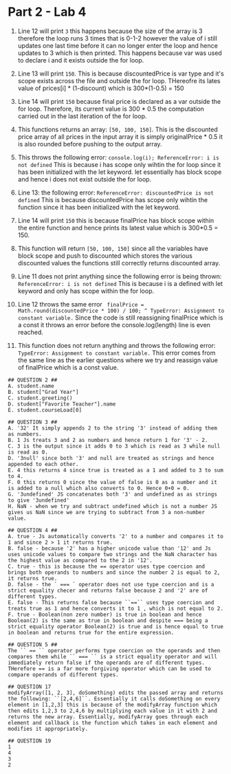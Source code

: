 # Part 2 - Lab 4 

1. Line 12 will print ``3`` this happens because the size of the array is 3 therefore the loop runs 3 times that is 0-1-2 however the value of i still updates one last time before it can no longer enter the loop and hence updates to 3 which is then printed. This happens because var was used to declare i and it exists outside the for loop.
2. Line 13 will print ``150``. This is because discountedPrice is var type and it's scope exists across the file and outside the for loop. THereofre its lates value of prices[i] * (1-discount) which is 300*(1-0.5) = 150 
3. Line 14 will print ``150`` because final price is declared as a var outside the for loop. Therefore, its current value is 300 * 0.5 the computation carried out in the last iteration of the for loop.
4. This functions returns an array: ``[50, 100, 150]``. This is the discounted price array of all prices in the input array it is simply originalPrice * 0.5 it is also rounded before pushing to the output array. 
5. This throws the following error: `` console.log(i); ReferenceError: i is not defined `` This is because i has scope only wihtin the for loop since it has been initialized with the let keyword. let essentially has block scope and hence i does not exist outside the for loop.
6. Line 13: the following error: `` ReferenceError: discountedPrice is not defined `` This is because discountedPrice has scope only wihtin the function since it has been initialized with the let keyword.
7. Line 14 will print ``150`` this is because finalPrice has block scope within the entire function and hence prints its latest value which is 300*0.5 = 150.
8. This function will return `` [50, 100, 150] `` since all the variables have block scope and push to discounted which stores the various discounted values the functions still correctly returns discounted array.
9. Line 11 does not print anything since the following error is being thrown: `` ReferenceError: i is not defined ``
This is because i is a defined with let keyword and only has scope within the for loop.

10. Line 12 throws the same error  `` finalPrice = Math.round(discountedPrice * 100) / 100;
                   ^
TypeError: Assignment to constant variable.`` Since the code is still reassigning finalPrice which is a const it throws an error before the console.log(length) line is even reached.
11.  This function does not return anything and throws the following error: `` TypeError: Assignment to constant variable. `` This error comes from the same line as the earlier questions where we try and reassign value of finalPrice which is a const value. 

    ## QUESTION 2 ##
    A. student.name
    B. student["Grad Year"]
    C. student.greeting()
    D. student["Favorite Teacher"].name
    E. student.courseLoad[0]

    ## QUESTION 3 ##
    A. '32' It simply appends 2 to the string '3' instead of adding them as numbers.
    B. 1 Js treats 3 and 2 as numbers and hence return 1 for '3' - 2.
    C. 3 is the output since it adds 0 to 3 which is read as 3 while null is read as 0. 
    D. '3null' since both '3' and null are treated as strings and hence appended to each other. 
    E. 4 this returns 4 since true is treated as a 1 and added to 3 to sum to 4. 
    F. 0 this returns 0 since the value of false is 0 as a number and it is added to a null which also converts to 0. Hence 0+0 = 0. 
    G. '3undefined' JS concatenates both '3' and undefined as as strings to give '3undefined' 
    H. NaN - when we try and subtract undefined which is not a number JS gives us NaN since we are trying to subtract from 3 a non-number value. 

    ## QUESTION 4 ##
    A. true - Js automatically converts '2' to a number and compares it to 1 and since 2 > 1 it returns true.
    B. false - because '2' has a higher unicode value than '12' and Js uses unicode values to compare two strings and the NaN character has the highest value as compared to the 2 in '12'. 
    C. true - this is because the == operator uses type coercion and brings both operands to numbers and since the number 2 is equal to 2, it returns true. 
    D. false - the ` === ` operator does not use type coercion and is a strict equality checer and returns false because 2 and '2' are of different types. 
    E. false - This returns false because ``==`` uses type coercion and treats true as 1 and hence converts it to 1 , which is not equal to 2. 
    F. true - Boolean(non zero number) is true in boolean and hence Boolean(2) is the same as true in boolean and despite === being a strict equality operator Boolean(2) is true and is hence equal to true in boolean and returns true for the entire expression. 

    ## QUESTION 5 ## 
    The `` == `` operator performs type coercion on the operands and then compares them while `` === `` is a strict equality operator and will immediately return false if the operands are of different types. THerefore == is a far more forgiving operator which can be used to compare operands of different types. 

    ## QUESTION 17
    modifyArray([1, 2, 3], doSomething) edits the passed array and returns the following: ``[2,4,6]``. Essentially it calls doSomething on every element in [1,2,3] this is because of the modifyArray function which then edits 1,2,3 to 2,4,6 by multiplying each value in it with 2 and returns the new array. Essentially, modifyArray goes through each element and callback is the function which takes in each element and modifies it appropriately.

    ## QUESTION 19
    1
    4
    3
    2
    
    


